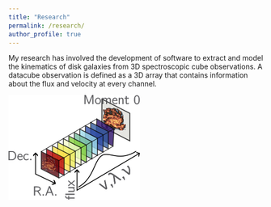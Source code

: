 ```yaml
---
title: "Research"
permalink: /research/
author_profile: true
---
```


My research has involved the development of software to extract and model the kinematics of disk galaxies from 3D spectroscopic cube observations.
A datacube observation is defined as a 3D array that contains information about the flux and velocity at every channel.

![cube](/assets/cube.png)
